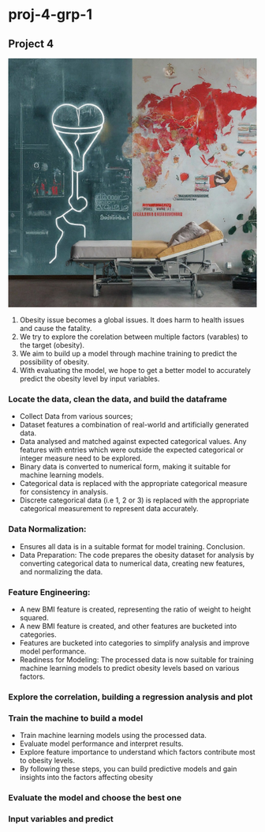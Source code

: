 # proj-4-grp-1
## Project 4 


![alt text](Obesity.jpeg)

1. Obesity issue becomes a global issues. It does harm to health issues and cause the fatality. 
2. We try to explore the corelation between multiple factors (varables) to the target (obesity).
3. We aim to build up a model through machine training to predict the possibility of obesity. 
4. With evaluating the model, we hope to get a better model to accurately predict the obesity level by input variables. 



### Locate the data, clean the data, and build the dataframe


* Collect Data from various sources;
* Dataset features a combination of real-world and artificially 
generated data.
* Data analysed and matched against expected categorical 
values. Any features with entries which were outside the 
expected categorical or integer measure need to be explored.
* Binary data is converted to numerical form, making it suitable 
for machine learning models.
* Categorical data is replaced with the appropriate categorical 
measure for consistency in analysis.
* Discrete categorical data (i.e 1, 2 or 3) is replaced with the 
appropriate categorical measurement to represent data 
accurately.

### Data Normalization:
* Ensures all data is in a suitable format for model training.
Conclusion.
* Data Preparation: The code prepares the obesity dataset for analysis
by converting categorical data to numerical data, creating new 
features, and normalizing the data.

### Feature Engineering:
* A new BMI feature is created, representing the ratio of weight 
to height squared.
* A new BMI feature is created, and other features are bucketed into categories.
* Features are bucketed into categories to simplify analysis and 
improve model performance.
* Readiness for Modeling: The processed data is now suitable for training machine learning models to predict obesity levels based on various factors.

### Explore the correlation, building a regression analysis and plot


### Train the machine to build a model 
* Train machine learning models using the processed data.
* Evaluate model performance and interpret results.
* Explore feature importance to understand which factors 
contribute most to obesity levels.
* By following these steps, you can build predictive models and gain 
insights into the factors affecting obesity

### Evaluate the model and choose the best one

### Input variables and predict
